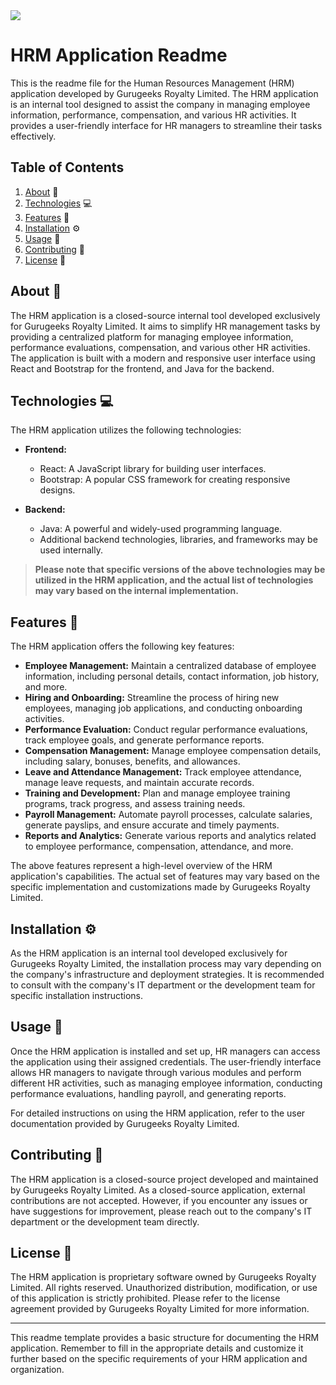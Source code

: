 <img src='./src/assets/svglogo.svg'>

# HRM Application Readme

This is the readme file for the Human Resources Management (HRM) application developed by Gurugeeks Royalty Limited. The HRM application is an internal tool designed to assist the company in managing employee information, performance, compensation, and various HR activities. It provides a user-friendly interface for HR managers to streamline their tasks effectively.

## Table of Contents

1. [About](#about) 📌
2. [Technologies](#technologies) 💻
3. [Features](#features) 🌟
4. [Installation](#installation) ⚙️
5. [Usage](#usage) 🚀
6. [Contributing](#contributing) 👥
7. [License](#license) 📄

## About 📌

The HRM application is a closed-source internal tool developed exclusively for Gurugeeks Royalty Limited. It aims to simplify HR management tasks by providing a centralized platform for managing employee information, performance evaluations, compensation, and various other HR activities. The application is built with a modern and responsive user interface using React and Bootstrap for the frontend, and Java for the backend.

## Technologies 💻

The HRM application utilizes the following technologies:

- **Frontend:**
  - React: A JavaScript library for building user interfaces.
  - Bootstrap: A popular CSS framework for creating responsive designs.

- **Backend:**
  - Java: A powerful and widely-used programming language.
  - Additional backend technologies, libraries, and frameworks may be used internally.

> **Please note that specific versions of the above technologies may be utilized in the HRM application, and the actual list of technologies may vary based on the internal implementation.**

## Features 🌟

The HRM application offers the following key features:

- **Employee Management:** Maintain a centralized database of employee information, including personal details, contact information, job history, and more.
- **Hiring and Onboarding:** Streamline the process of hiring new employees, managing job applications, and conducting onboarding activities.
- **Performance Evaluation:** Conduct regular performance evaluations, track employee goals, and generate performance reports.
- **Compensation Management:** Manage employee compensation details, including salary, bonuses, benefits, and allowances.
- **Leave and Attendance Management:** Track employee attendance, manage leave requests, and maintain accurate records.
- **Training and Development:** Plan and manage employee training programs, track progress, and assess training needs.
- **Payroll Management:** Automate payroll processes, calculate salaries, generate payslips, and ensure accurate and timely payments.
- **Reports and Analytics:** Generate various reports and analytics related to employee performance, compensation, attendance, and more.

The above features represent a high-level overview of the HRM application's capabilities. The actual set of features may vary based on the specific implementation and customizations made by Gurugeeks Royalty Limited.

## Installation ⚙️

As the HRM application is an internal tool developed exclusively for Gurugeeks Royalty Limited, the installation process may vary depending on the company's infrastructure and deployment strategies. It is recommended to consult with the company's IT department or the development team for specific installation instructions.

## Usage 🚀

Once the HRM application is installed and set up, HR managers can access the application using their assigned credentials. The user-friendly interface allows HR managers to navigate through various modules and perform different HR activities, such as managing employee information, conducting performance evaluations, handling payroll, and generating reports.

For detailed instructions on using the HRM application, refer to the user documentation provided by Gurugeeks Royalty Limited.

## Contributing 👥

The HRM application is a closed-source project developed and maintained by Gurugeeks Royalty Limited. As a closed-source application, external contributions are not accepted. However, if you encounter any issues or have suggestions for improvement, please reach out to the company's IT department or the development team directly.

## License 📄

The HRM application is proprietary software owned by Gurugeeks Royalty Limited. All rights reserved. Unauthorized distribution, modification, or use of this application is strictly prohibited. Please refer to the license agreement provided by Gurugeeks Royalty Limited for more information.

---

This readme template provides a basic structure for documenting the HRM application. Remember to fill in the appropriate details and customize it further based on the specific requirements of your HRM application and organization.